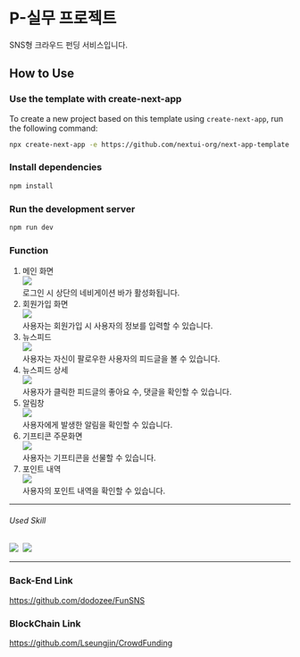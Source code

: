 # P-실무 프로젝트
SNS형 크라우드 펀딩 서비스입니다.

## How to Use

### Use the template with create-next-app

To create a new project based on this template using `create-next-app`, run the following command:

```bash
npx create-next-app -e https://github.com/nextui-org/next-app-template
```

### Install dependencies

```bash
npm install
```

### Run the development server

```bash
npm run dev
```



### Function
<ol>
    <li>메인 화면
        <br/>
        <img src="https://github.com/9619pjw/P_Project/assets/97871451/3aeb57a7-3326-44e9-82fd-22fdfccd7381">
        <br/>
        로그인 시 상단의 네비게이션 바가 활성화됩니다.
        <br/>
    </li>
    <li>회원가입 화면
        <br/>
        <img src="https://github.com/9619pjw/P_Project/assets/97871451/5fe6a190-52d2-4e56-b4d6-da1724a83d6d">
        <br/>
        사용자는 회원가입 시 사용자의 정보를 입력할 수 있습니다.
        <br/>
    </li>
    <li>뉴스피드
        <br/>
        <img src ="https://github.com/9619pjw/P_Project/assets/97871451/c14ebf8e-0034-4c6d-b96d-c70cb4f1fbb3">
        <br/>
        사용자는 자신이 팔로우한 사용자의 피드글을 볼 수 있습니다.
        <br/>
    </li>
    <li>뉴스피드 상세
        <br/>
        <img src="https://github.com/9619pjw/P_Project/assets/97871451/400409da-9290-4af6-8891-6deba9f4edef">
        <br/>
        사용자가 클릭한 피드글의 좋아요 수, 댓글을 확인할 수 있습니다. 
        <br/>
    </li>
    <li>알림창
        <br/>
        <img src="https://github.com/9619pjw/P_Project/assets/97871451/7805a006-4ac2-465d-9363-7c69b876818b">
        <br/>
        사용자에게 발생한 알림을 확인할 수 있습니다.
        <br/>
    </li>
    <li>기프티콘 주문화면
        <br/>
        <img src="https://github.com/9619pjw/P_Project/assets/97871451/8ea3d120-e41b-4add-98a2-3ecc8cabe078">
        <br/>
        사용자는 기프티콘을 선물할 수 있습니다.
        <br/>
    </li>
    <li>포인트 내역
        <br/>
        <img src="https://github.com/9619pjw/P_Project/assets/97871451/e5df6506-094c-4935-ae55-1cacbfe7d2be">
        <br/>
        사용자의 포인트 내역을 확인할 수 있습니다.
        <br/>
    </li>
</ol>


------------
###### Used Skill
<p>
<img src="https://img.shields.io/badge/Next.js-000000?style=for-the-badge&logo=Next.js&logoColor=white">&nbsp;
<img src="https://img.shields.io/badge/Tailwind CSS-06B6D4?style=for-the-badge&logo=Tailwind CSS&logoColor=white">&nbsp;
</p>

------------

### Back-End Link
https://github.com/dodozee/FunSNS

### BlockChain Link
https://github.com/Lseungjin/CrowdFunding
